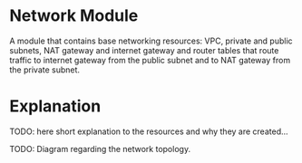 # Network Module

A module that contains base networking resources: VPC, private and public subnets, NAT gateway and internet gateway and
router tables that route traffic to internet gateway from the public subnet and to NAT gateway from the private subnet.

# Explanation

TODO: here short explanation to the resources and why they are created...

TODO: Diagram regarding the network topology.

